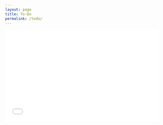 ```yaml
---
layout: page
title: To-Do
permalink: /todo/
---
```


<iframe width="100%" height="300" src="//fiddle.jshell.net/NotMakey/L3mbdv6g/18/show/light/" allowpaymentrequest allowfullscreen="allowfullscreen" frameborder="0"></iframe>
